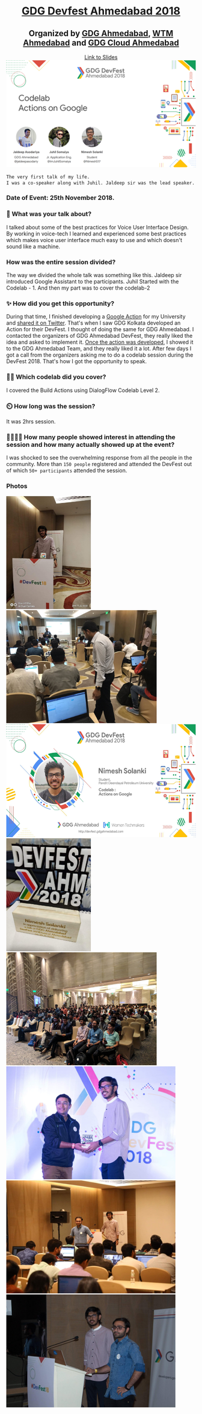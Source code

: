 <h1 align="center"><a href="http://devfest.gdgahmedabad.com/">GDG Devfest Ahmedabad 2018 </a> </h1>
<h2 align="center">Organized by <a href="https://www.meetup.com/GDG-Ahmedabad/">GDG Ahmedabad</a>, <a href="https://twitter.com/wtmahmedabad">WTM Ahmedabad</a> and <a href="https://twitter.com/GDGCloudAhm">GDG Cloud Ahmedabad</a></h2>
<p align="center">
<a href="https://speakerdeck.com/nimeshs17/actions-builder-101">Link to Slides</a>

<img src="./1.png" />

    The very first talk of my life.
    I was a co-speaker along with Juhil. Jaldeep sir was the lead speaker.

### Date of Event: 25th November 2018.

### 🤔 What was your talk about?

I talked about some of the best practices for Voice User Interface Design. By working in voice-tech I learned and experienced some best practices which makes voice user interface much easy to use and which doesn't sound like a machine.

### How was the entire session divided?

The way we divided the whole talk was something like this.
Jaldeep sir introduced Google Assistant to the participants.
Juhil Started with the Codelab - 1.
And then my part was to cover the codelab-2

### ✨ How did you get this opportunity?

During that time, I finished developing a [Google Action](https://assistant.google.com/services/a/uid/000000e634a014e0) for my University and [shared it on Twitter](https://twitter.com/NimeshS17/status/1030674391971942401). That's when I saw GDG Kolkata developed an Action for their DevFest. I thought of doing the same for GDG Ahmedabad. I contacted the organizers of GDG Ahmedabad DevFest, they really liked the idea and asked to implement it. [Once the action was developed](https://assistant.google.com/services/a/uid/000000865b9d1f60), I showed it to the GDG Ahmedabad Team, and they really liked it a lot. After few days I got a call from the organizers asking me to do a codelab session during the DevFest 2018.
That's how I got the opportunity to speak.

### 👨‍💻 Which codelab did you cover?

I covered the Build Actions using DialogFlow Codelab Level 2.

### ⏲️ How long was the session?

It was 2hrs session.

### 👨‍👩‍👧‍👦 How many people showed interest in attending the session and how many actually showed up at the event?

I was shocked to see the overwhelming response from all the people in the community.
More than `150 people` registered and attended the DevFest out of which `50+ participants` attended the session.

### Photos

<img src="4.jpg" height="300"/>
<img src="3.jpg" height="300"/>
<img src="banner.jpeg" height="300"/>
<img src="momento.jpg" height="300"/>
<img src="2.jpg" height="300"/>
<img src="5.jpg" height="300"/>
<img src="6.jpg" height="300"/>
<img src="7.jpg" height="300"/>
